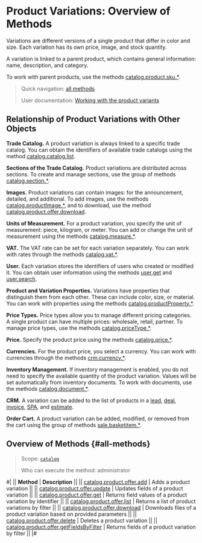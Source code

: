 # Product Variations: Overview of Methods

Variations are different versions of a single product that differ in color and size. Each variation has its own price, image, and stock quantity.

A variation is linked to a parent product, which contains general information: name, description, and category.

To work with parent products, use the methods [catalog.product.sku.*](../sku/index.md).

> Quick navigation: [all methods](#all-methods) 
> 
> User documentation: [Working with the product variants](https://helpdesk.bitrix24.com/open/18839102/)

## Relationship of Product Variations with Other Objects

**Trade Catalog.** A product variation is always linked to a specific trade catalog. You can obtain the identifiers of available trade catalogs using the method [catalog.catalog.list](../../catalog/catalog-catalog-list.md).

**Sections of the Trade Catalog.** Product variations are distributed across sections. To create and manage sections, use the group of methods [catalog.section.*](../../section/index.md).

**Images.** Product variations can contain images: for the announcement, detailed, and additional. To add images, use the methods [catalog.productImage.*](../../product-image/index.md), and to download, use the method [catalog.product.offer.download](./catalog-product-offer-download.md).

**Units of Measurement.** For a product variation, you specify the unit of measurement: piece, kilogram, or meter. You can add or change the unit of measurement using the methods [catalog.measure.*](../../measure/index.md).

**VAT.** The VAT rate can be set for each variation separately. You can work with rates through the methods [catalog.vat.*](../../vat/index.md).

**User.** Each variation stores the identifiers of users who created or modified it. You can obtain user information using the methods [user.get](../../../user/user-get.md) and [user.search](../../../user/user-search.md).

**Product and Variation Properties.** Variations have properties that distinguish them from each other. These can include color, size, or material. You can work with properties using the methods [catalog.productProperty.*](../../product-property/index.md).

**Price Types.** Price types allow you to manage different pricing categories. A single product can have multiple prices: wholesale, retail, partner. To manage price types, use the methods [catalog.priceType.*](../../price-type/index.md).

**Price.** Specify the product price using the methods [catalog.price.*](../../price/index.md).

**Currencies.** For the product price, you select a currency. You can work with currencies through the methods [crm.currency.*](../../../crm/currency/index.md).

**Inventory Management.** If inventory management is enabled, you do not need to specify the available quantity of the product variation. Values will be set automatically from inventory documents. To work with documents, use the methods [catalog.document.*](../../document/index.md).

**CRM.** A variation can be added to the list of products in a [lead](../../../crm/leads/index.md), [deal](../../../crm/deals/index.md), [invoice](../../../crm/universal/invoice.md), [SPA](../../../crm/universal/index.md), and [estimate](../../../crm/quote/index.md).

**Order Cart.** A product variation can be added, modified, or removed from the cart using the group of methods [sale.basketitem.*](../../../sale/basket-item/index.md).

## Overview of Methods {#all-methods}

> Scope: [`catalog`](../../../scopes/permissions.md)
>
> Who can execute the method: administrator

#|
|| **Method** | **Description** ||
|| [catalog.product.offer.add](./catalog-product-offer-add.md) | Adds a product variation ||
|| [catalog.product.offer.update](./catalog-product-offer-update.md) | Updates fields of a product variation ||
|| [catalog.product.offer.get](./catalog-product-offer-get.md) | Returns field values of a product variation by identifier ||
|| [catalog.product.offer.list](./catalog-product-offer-list.md) | Returns a list of product variations by filter ||
|| [catalog.product.offer.download](./catalog-product-offer-download.md) | Downloads files of a product variation based on provided parameters ||
|| [catalog.product.offer.delete](./catalog-product-offer-delete.md) | Deletes a product variation ||
|| [catalog.product.offer.getFieldsByFilter](./catalog-product-offer-get-fields-by-filter.md) | Returns fields of a product variation by filter ||
|#